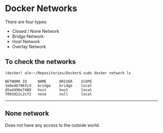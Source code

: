 # Docker Networks

There are four types:

* Closed / None Network
* Bridge Network
* Host Network
* Overlay Network

## To check the networks

    (docker) ale:~/Repositorios/Docker$ sudo docker network ls

    NETWORK ID     NAME      DRIVER    SCOPE
    3e6e48796fcd   bridge    bridge    local
    d5ad496e7480   host      host      local
    f093d22c2cf2   none      null      local

_________________________

## None network

Does not have any access to the outside world.

